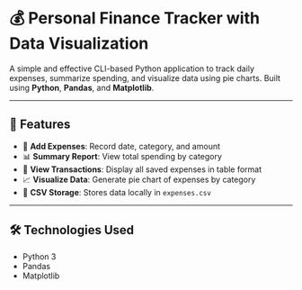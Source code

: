 
# 💰 Personal Finance Tracker with Data Visualization

A simple and effective CLI-based Python application to track daily expenses, summarize spending, and visualize data using pie charts. Built using **Python**, **Pandas**, and **Matplotlib**.

---

## 🚀 Features

- 📅 **Add Expenses**: Record date, category, and amount
- 📊 **Summary Report**: View total spending by category
- 🧾 **View Transactions**: Display all saved expenses in table format
- 📈 **Visualize Data**: Generate pie chart of expenses by category
- 💾 **CSV Storage**: Stores data locally in `expenses.csv`

---

## 🛠️ Technologies Used

- Python 3
- Pandas
- Matplotlib




